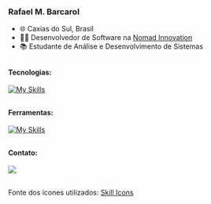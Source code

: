 ### Rafael M. Barcarol

- 🌐 Caxias do Sul, Brasil
- 👨‍💻 Desenvolvedor de Software na <a href="https://wearenomad.dev/" target="_blank" rel="noopener">Nomad Innovation</a>
- 📚 Estudante de Análise e Desenvolvimento de Sistemas

##

#### Tecnologias:

[![My Skills](https://skillicons.dev/icons?i=js,html,css,tailwind,sass,laravel)](https://skillicons.dev)

##

#### Ferramentas:

[![My Skills](https://skillicons.dev/icons?i=vscode,git,github,figma)](https://skillicons.dev)

##

#### Contato:

<a href="https://br.linkedin.com/in/rafael-barcarol" target="_blank" rel="noopener"><img src="https://skillicons.dev/icons?i=linkedin" target="_blank" rel="noopener"></a>

##

<p>Fonte dos ícones utilizados: <a href="https://skillicons.dev/" target="_blank" rel="noopener">Skill Icons</a></p>
